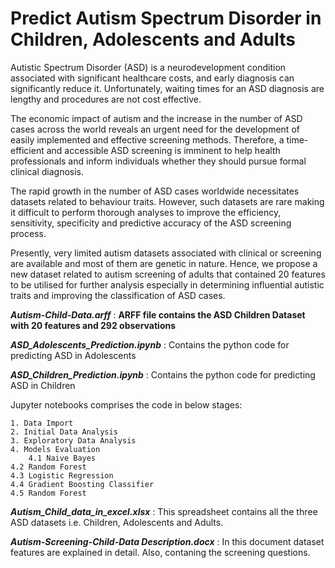# Predict Autism Spectrum Disorder in Children, Adolescents and Adults
Autistic Spectrum Disorder (ASD) is a neurodevelopment condition associated with significant healthcare costs, and early diagnosis can significantly reduce it. Unfortunately, waiting times for an ASD diagnosis are lengthy and procedures are not cost effective. 

The economic impact of autism and the increase in the number of ASD cases across the world reveals an urgent need for the development of easily implemented and effective screening methods. Therefore, a time-efficient and accessible ASD screening is imminent to help health professionals and inform individuals whether they should pursue formal clinical diagnosis.

The rapid growth in the number of ASD cases worldwide necessitates datasets related to behaviour traits. However, such datasets are rare making it difficult to perform thorough analyses to improve the efficiency, sensitivity, specificity and predictive accuracy of the ASD screening process. 

Presently, very limited autism datasets associated with clinical or screening are available and most of them are genetic in nature. Hence, we propose a new dataset related to autism screening of adults that contained 20 features to be utilised for further analysis especially in determining influential autistic traits and improving the classification of ASD cases.

**_Autism-Child-Data.arff_** : **ARFF file contains the ASD Children Dataset with 20 features and 292 observations**

**_ASD_Adolescents_Prediction.ipynb_** : Contains the python code for predicting ASD in Adolescents 

**_ASD_Children_Prediction.ipynb_** : Contains the python code for predicting ASD in Children 

Jupyter notebooks comprises the code in below stages:

    1. Data Import
    2. Initial Data Analysis
    3. Exploratory Data Analysis
    4. Models Evaluation
    	4.1 Naive Bayes
	4.2 Random Forest
	4.3 Logistic Regression
	4.4 Gradient Boosting Classifier
	4.5 Random Forest
     
**_Autism_Child_data_in_excel.xlsx_** : This spreadsheet contains all the three ASD datasets i.e. Children, Adolescents and Adults.
 
**_Autism-Screening-Child-Data Description.docx_** : In this document dataset features are explained in detail. Also, contaning the screening questions.
